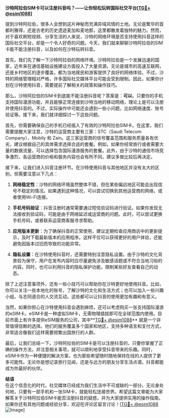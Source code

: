**沙特阿拉伯SIM卡可以注册抖音吗？——让你轻松玩转国际社交平台[[TG💪+ @esim1088](https://t.me/s/esim1088)]**

提到沙特阿拉伯，很多人会想到这片神秘而充满异域风情的土地。无论是繁华的首都利雅得，还是古老的历史遗迹麦加和麦地那，这里都散发着独特的魅力。然而，对于喜欢刷短视频、分享生活的人来说，沙特的网络环境是否支持使用抖音这样的国际社交平台，却是一个令人好奇的问题。今天，我们就来聊聊沙特阿拉伯的SIM卡能不能注册抖音，以及如何在沙特玩转抖音。

首先，我们先了解一下沙特阿拉伯的网络环境。沙特阿拉伯是一个发展迅速的国家，近年来在通信基础设施建设方面投入了大量资源。无论是城市的高速互联网，还是乡村地区的逐步覆盖，都为当地居民和游客提供了良好的网络体验。不过，沙特的网络管理相对严格，许多国际社交媒体平台可能会受到限制。因此，如果你计划在沙特使用抖音，需要提前了解相关的政策和操作技巧。

那么，沙特阿拉伯的SIM卡到底能不能注册抖音呢？答案是：**可以**。只要你的手机支持国际漫游功能，并且能够正常连接到沙特当地的移动网络，理论上是可以注册并使用抖音的。不过，实际操作中可能还会遇到一些小问题，比如网络速度、账号验证等。接下来，我们就详细探讨一下这些问题。

首先，你需要确保自己的手机已经插入了有效的沙特阿拉伯SIM卡。在这里，我们需要提醒大家注意，沙特的运营商主要有三家：STC（Saudi Telecom Company）、Mobily 和 Zain。这三家运营商的信号覆盖范围和服务质量各有优劣，建议根据自己的具体需求选择合适的套餐。例如，如果你经常旅行或者需要大量的数据流量，可以选择包含国际漫游服务的套餐。此外，由于沙特的通信市场竞争激烈，各运营商的价格和服务内容也会有所不同，建议多做比较后再决定。

接下来，让我们进入抖音注册环节。在沙特使用抖音与其他地区并没有太大的区别，但需要注意以下几点：

1. **网络稳定性**：沙特的网络环境虽然整体不错，但在某些偏远地区可能会出现信号不稳定的情况。如果遇到这种情况，可以尝试切换到其他运营商的网络，或者使用Wi-Fi连接。

2. **手机号码验证**：抖音注册时通常需要通过短信验证码进行验证。如果你发现无法接收到验证码，可能是由于网络延迟或运营商的问题。此时，可以尝试更换手机号码，或者联系运营商客服寻求帮助。

3. **应用版本更新**：为了确保抖音的正常使用，建议定期检查应用商店中的更新提示，及时下载最新版本的应用程序。这样不仅可以获得更好的用户体验，还能避免因版本过旧而导致的功能异常。

4. **隐私设置**：在沙特使用抖音时，还需要特别注意隐私设置。由于沙特的文化背景较为保守，用户在发布内容时应尽量避免涉及敏感话题或不符合当地习俗的内容。同时，也可以利用抖音的隐私保护功能，限制某些好友查看自己的动态。

除了上述注意事项外，还有一些小技巧可以帮助你在沙特更好地使用抖音。比如，你可以关注一些本地化的账号，了解沙特的文化和生活方式；也可以加入一些兴趣小组，与志同道合的人交流互动。这些都可以让抖音的使用更加有趣和有意义。

当然，如果你担心在沙特使用抖音会遇到麻烦，还可以考虑购买一张支持国际漫游的eSIM卡。eSIM卡是一种虚拟SIM卡，无需物理插拔即可在全球范围内使用。目前市面上有许多提供eSIM服务的公司，其中**[TG💪+ @esim1088](https://t.me/s/esim1088)** 就是一个非常值得信赖的选择。他们的服务覆盖多个国家和地区，支持多种语言和支付方式，非常适合像我们这样需要频繁出国旅行的人群。

最后，让我们总结一下。沙特阿拉伯的SIM卡是可以注册抖音的，只要你掌握了正确的操作方法，并注意相关事项，就可以顺利地享受抖音带来的乐趣。同时，eSIM卡作为一种便捷的解决方案，也为那些希望随时随地保持在线的人提供了更多可能性。无论你是想记录旅行见闻，还是与远方的朋友分享生活点滴，抖音都能成为你最好的伙伴。

**结语**  
在这个信息化的时代，社交媒体已经成为我们生活中不可或缺的一部分。无论身处何地，只要有一部手机和一张SIM卡，就能轻松连接世界。希望这篇文章能为大家解答关于沙特阿拉伯SIM卡能否注册抖音的疑惑，并为大家提供实用的操作指南。如果你还有其他问题或经验分享，欢迎在评论区留言讨论！[[TG💪+ @esim1088](https://t.me/s/esim1088) ![Image](https://i.postimg.cc/4NQfJmqS/Snipaste-2025-05-13-00-14-12.png)]